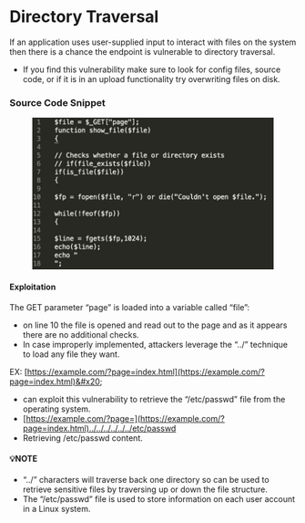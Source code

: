 # Directory Traversal

If an application uses user-supplied input to interact with files on the system then there is a chance the endpoint is vulnerable to directory traversal.

* If you find this vulnerability make sure to look for config files, source code, or if it is in an upload functionality try overwriting files on disk.

### Source Code Snippet

<figure><img src="../../.gitbook/assets/image (2) (1) (1).png" alt=""><figcaption></figcaption></figure>

#### &#x20;Exploitation

The GET parameter “page” is loaded into a variable called “file”:&#x20;

* on line 10 the file is opened and read out to the page and as it appears there are no additional checks.
* In case improperly implemented, attackers leverage the “../” technique to load any file they want.

EX: [https://example.com/?page=index.html](https://example.com/?page=index.html)&#x20;

* can exploit this vulnerability to retrieve the “/etc/passwd” file from the operating system.
* [https://example.com/?page=](https://example.com/?page=index.html)../../../../../../etc/passwd
* Retrieving /etc/passwd content.

#### 💡NOTE

* “../” characters will traverse back one directory so can be used to retrieve sensitive files by traversing up or down the file structure.
* The “/etc/passwd” file is used to store information on each user account in a Linux system.

